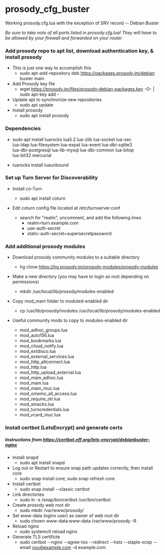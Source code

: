 # prosody_cfg_buster
Working prosody.cfg.lua with the exception of SRV record -- Debian Buster

*Be sure to take note of all ports listed in prosody.cfg.lua!  They will have to be allowed by your firewall and forwarded on your router*

### Add prosody repo to apt list, download authentication key, & install prosody
* This is just one way to accomplish this
    * sudo apt-add-repository deb https://packages.prosody.im/debian buster main
* Add Prosody key file
    * wget https://prosody.im/files/prosody-debian-packages.key -O- | sudo apt-key add -
* Update apt to synchronize new repositories
    * sudo apt update
* Install prosody
    * sudo apt install prosody

### Dependencies
* sudo apt install luarocks lua5.2 lua-zlib lua-socket lua-sec\
 lua-ldap lua-filesystem lua-expat lua-event lua-dbi-sqlite3\
 lua-dbi-postgresql lua-lib-mysql lua-dbi-common lua-bitop\
 lua-bit32 mercurial

* luarocks install luaunbound

### Set up Turn Server for Discoverability
* Install co-Turn
    * sudo apt install coturn

* Edit coturn config file located at /etc/turnserver.conf
    * search for "realm", uncomment, and add the following lines
        * realm=turn.example.com
        * use-auth-secret
        * static-auth-secret=supersecretpassword

### Add additional prosody modules
* Download prosody community modules to a suitable directory
    * hg clone https://hg.prosody.im/prosody-modules/prosody-modules

* Make a new directory (you may have to login as root depending on permissions)
    * mkdir /usr/local/lib/prosody/modules-enabled

* Copy mod_mam folder to moduled-enabled dir
    * cp /usr/lib/prosody/modules /usr/local/lib/prosody/modules-enabled

* Useful community mods to copy to modules-enabled dir
    * mod_adhoc_groups.lua
    * mod_auto156.lua
    * mod_bookmarks.lua
    * mod_cloud_notify.lua
    * mod_extdisco.lua
    * mod_external_services.lua
    * mod_http_altconnect.lua
    * mod_http.lua
    * mod_http_upload_external.lua
    * mod_mam_adhoc.lua
    * mod_mam.lua
    * mod_mam_muc.lua
    * mod_omemo_all_access.lua
    * mod_require_otr.lua
    * mod_smacks.lua
    * mod_turncredentials.lua
    * mod_vcard_muc.lua


### Install certbot (LetsEncrypt) and generate certs
##### Instructions from https://certbot.eff.org/lets-encrypt/debianbuster-nginx
* Install snapd
    * sudo apt install snapd
* Log out or Restart to ensure snap path updates correctly, then install core
    * sudo snap install core; sudo snap refresh core
* Install certbot
    * sudo snap install --classic certbot
* Link directories
    * sudo ln -s /snap/bin/certbot /usr/bin/certbot
* Create prosody web root dir
    * sudo mkdir /var/www/prosody/
* Set www-data (nginx user) as owner of web root dir
    * sudo chown www-data:www-data /var/www/prosody -R
* Reload nginx
    * sudo systemctl reload nginx
* Generate TLS certificte
    * sudo certbot --nginx --agree-tos --redirect --hsts --staple-ocsp --email you@example.com -d example.com


